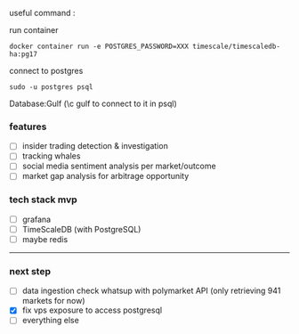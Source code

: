 
useful command : 

run container 
```console
docker container run -e POSTGRES_PASSWORD=XXX timescale/timescaledb-ha:pg17 
```

connect to postgres

```console
sudo -u postgres psql
``` 
Database:Gulf (\c gulf to connect to it in psql)

### features  
- [ ] insider trading detection & investigation
- [ ] tracking whales 
- [ ] social media sentiment analysis per market/outcome
- [ ] market gap analysis for arbitrage opportunity

### tech stack mvp 

- [ ] grafana 
- [ ] TimeScaleDB (with PostgreSQL)
- [ ] maybe redis
___

### next step
- [ ] data ingestion
check whatsup with polymarket API (only retrieving 941 markets for now)
- [X] fix vps exposure to access postgresql
- [ ] everything else
